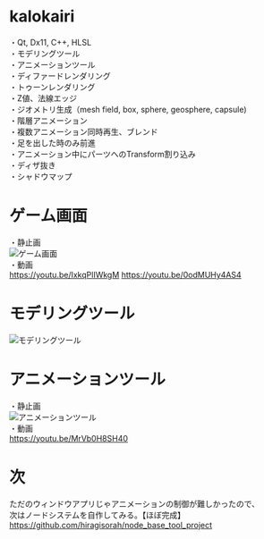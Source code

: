 # kalokairi

・Qt, Dx11, C++, HLSL  
・モデリングツール  
・アニメーションツール  
・ディファードレンダリング  
・トゥーンレンダリング  
・Z値、法線エッジ  
・ジオメトリ生成（mesh field, box, sphere, geosphere, capsule)  
・階層アニメーション  
・複数アニメーション同時再生、ブレンド  
・足を出した時のみ前進  
・アニメーション中にパーツへのTransform割り込み  
・ディザ抜き  
・シャドウマップ  

# ゲーム画面
・静止画  
![ゲーム画面](https://i.imgur.com/IZ1zi6O.png "ゲーム画面")  
・動画  
https://youtu.be/IxkqPlIWkgM
https://youtu.be/0odMUHy4AS4

# モデリングツール
![モデリングツール](https://i.imgur.com/axkzUnV.jpg "モデリングツール")

# アニメーションツール
・静止画  
![アニメーションツール](https://i.imgur.com/kuLpcrH.png "アニメーションツール")  
・動画  
https://youtu.be/MrVb0H8SH40  

# 次
ただのウィンドウアプリじゃアニメーションの制御が難しかったので、  
次はノードシステムを自作してみる。【ほぼ完成】  
https://github.com/hiragisorah/node_base_tool_project  
